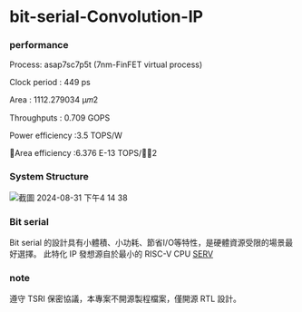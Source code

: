# bit-serial-Convolution-IP

### performance
Process: asap7sc7p5t (7nm-FinFET virtual process)

Clock period 	: 449 ps

Area : 1112.279034 μ𝑚2

Throughputs	: 0.709 GOPS

Power efficiency	:3.5 TOPS/W

Area efficiency 	:6.376 E-13 TOPS/𝑚𝑚2 

 ### System Structure
![截圖 2024-08-31 下午4 14 38](https://github.com/user-attachments/assets/8d32e447-0c55-4ced-baa1-2123f0b72a9a)


 ### Bit serial
Bit serial 的設計具有小體積、小功耗、節省I/O等特性，是硬體資源受限的場景最好選擇。
此特化 IP 發想源自於最小的 RISC-V CPU [SERV](https://github.com/olofk/serv/tree/main)

 ### note
 遵守 TSRI 保密協議，本專案不開源製程檔案，僅開源 RTL 設計。

